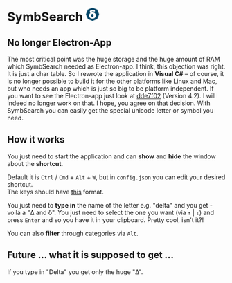 # SymbSearch ![logo][logo]

## No longer Electron-App

The most critical point was the huge storage and the huge amount of RAM which SymbSearch needed as Electron-app. I think, this objection was right. It is just a char table. So I rewrote the application in **Visual C#** – of course, it is no longer possible to build it for the other platforms like Linux and Mac, but who needs an app which is just so big to be platform independent.
If you want to see the Electron-app just look at [dde7f02] (Version 4.2). I will indeed no longer work on that.
I hope, you agree on that decision.
With SymbSearch you can easily get the special unicode letter or symbol you need.

[dde7f02]: https://github.com/leun4m/symbsearch/tree/v0.4.2

## How it works

You just need to start the application and can **show** and **hide** the window about the **shortcut**.

Default it is `Ctrl` / `Cmd` + `Alt` + `W`, but in `config.json` you can edit your desired shortcut.  
The keys should have [this][1] format.

You just need to **type in** the name of the letter e.g. "delta" and you get - voilá a "Δ and δ". You just need to select the one you want (via `↑` | `↓`) and press `Enter` and so you have it in your clipboard. Pretty cool, isn't it?!

You can also **filter** through categories via `Alt`.

## Future ... what it is supposed to get ...

If you type in "Delta" you get only the huge "Δ".

[logo]: https://github.com/Leun4m/symbsearch/raw/master/style/icon32.png
[1]: https://github.com/electron/electron/blob/master/docs/api/accelerator.md
